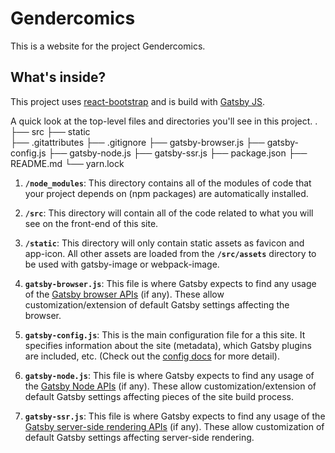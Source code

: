 # Gendercomics

This is a website for the project Gendercomics.

## What's inside?

This project uses [react-bootstrap](https://react-bootstrap.github.io/) and is build with [Gatsby JS](https://www.gatsbyjs.org/).

A quick look at the top-level files and directories you'll see in this project.
    .
    ├── src
    ├── static    
    ├── .gitattributes
    ├── .gitignore
    ├── gatsby-browser.js
    ├── gatsby-config.js
    ├── gatsby-node.js
    ├── gatsby-ssr.js
    ├── package.json
    ├── README.md
    └── yarn.lock

1.  **`/node_modules`**: This directory contains all of the modules of code that your project depends on (npm packages) are automatically installed.

2.  **`/src`**: This directory will contain all of the code related to what you will see on the front-end of this site.

3.  **`/static`**: This directory will only contain static assets as favicon and app-icon. All other assets are loaded from the **`/src/assets`** directory to be used with gatsby-image or webpack-image.

4.  **`gatsby-browser.js`**: This file is where Gatsby expects to find any usage of the [Gatsby browser APIs](https://www.gatsbyjs.org/docs/browser-apis/) (if any). These allow customization/extension of default Gatsby settings affecting the browser.

5.  **`gatsby-config.js`**: This is the main configuration file for a this site. It specifies information about the site (metadata), which Gatsby plugins are included, etc. (Check out the [config docs](https://www.gatsbyjs.org/docs/gatsby-config/) for more detail).

6.  **`gatsby-node.js`**: This file is where Gatsby expects to find any usage of the [Gatsby Node APIs](https://www.gatsbyjs.org/docs/node-apis/) (if any). These allow customization/extension of default Gatsby settings affecting pieces of the site build process.

7.  **`gatsby-ssr.js`**: This file is where Gatsby expects to find any usage of the [Gatsby server-side rendering APIs](https://www.gatsbyjs.org/docs/ssr-apis/) (if any). These allow customization of default Gatsby settings affecting server-side rendering.
